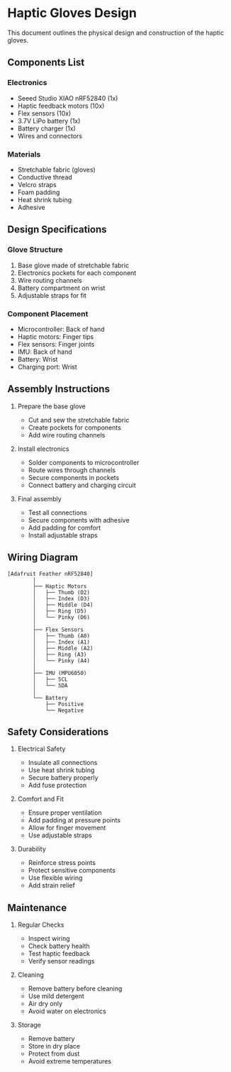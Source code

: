 # Haptic Gloves Design

This document outlines the physical design and construction of the haptic gloves.

## Components List

### Electronics
- Seeed Studio XIAO nRF52840 (1x)
- Haptic feedback motors (10x)
- Flex sensors (10x)
- 3.7V LiPo battery (1x)
- Battery charger (1x)
- Wires and connectors

### Materials
- Stretchable fabric (gloves)
- Conductive thread
- Velcro straps
- Foam padding
- Heat shrink tubing
- Adhesive

## Design Specifications

### Glove Structure
1. Base glove made of stretchable fabric
2. Electronics pockets for each component
3. Wire routing channels
4. Battery compartment on wrist
5. Adjustable straps for fit

### Component Placement
- Microcontroller: Back of hand
- Haptic motors: Finger tips
- Flex sensors: Finger joints
- IMU: Back of hand
- Battery: Wrist
- Charging port: Wrist

## Assembly Instructions

1. Prepare the base glove
   - Cut and sew the stretchable fabric
   - Create pockets for components
   - Add wire routing channels

2. Install electronics
   - Solder components to microcontroller
   - Route wires through channels
   - Secure components in pockets
   - Connect battery and charging circuit

3. Final assembly
   - Test all connections
   - Secure components with adhesive
   - Add padding for comfort
   - Install adjustable straps

## Wiring Diagram

```
[Adafruit Feather nRF52840]
        |
        ├── Haptic Motors
        │   ├── Thumb (D2)
        │   ├── Index (D3)
        │   ├── Middle (D4)
        │   ├── Ring (D5)
        │   └── Pinky (D6)
        │
        ├── Flex Sensors
        │   ├── Thumb (A0)
        │   ├── Index (A1)
        │   ├── Middle (A2)
        │   ├── Ring (A3)
        │   └── Pinky (A4)
        │
        ├── IMU (MPU6050)
        │   ├── SCL
        │   └── SDA
        │
        └── Battery
            ├── Positive
            └── Negative
```

## Safety Considerations

1. Electrical Safety
   - Insulate all connections
   - Use heat shrink tubing
   - Secure battery properly
   - Add fuse protection

2. Comfort and Fit
   - Ensure proper ventilation
   - Add padding at pressure points
   - Allow for finger movement
   - Use adjustable straps

3. Durability
   - Reinforce stress points
   - Protect sensitive components
   - Use flexible wiring
   - Add strain relief

## Maintenance

1. Regular Checks
   - Inspect wiring
   - Check battery health
   - Test haptic feedback
   - Verify sensor readings

2. Cleaning
   - Remove battery before cleaning
   - Use mild detergent
   - Air dry only
   - Avoid water on electronics

3. Storage
   - Remove battery
   - Store in dry place
   - Protect from dust
   - Avoid extreme temperatures 